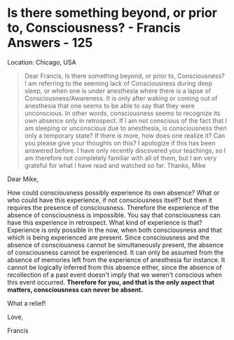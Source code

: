 # Is there something beyond, or prior to, Consciousness? - Francis Answers - 125

Location: Chicago, USA

>Dear Francis, Is there something beyond, or prior to, Consciousness? I am referring to the seeming lack of Consciousness during deep sleep, or when one is under anesthesia where there is a lapse of Consciousness/Awareness. It is only after waking or coming out of anesthesia that one seems to be able to say that they were unconscious. In other words, consciousness seems to recognize its own absence only in retrospect. If I am not conscious of the fact that I am sleeping or unconscious due to anesthesia, is consciousness then only a temporary state? If there is more, how does one realize it? Can you please give your thoughts on this? I apologize if this has been answered before. I have only recently discovered your teachings, so I am therefore not completely familiar with all of them, but I am very grateful for what I have read and watched so far. Thanks, Mike

Dear Mike,

How could consciousness possibly experience its own absence? What or who could have this experience, if not consciousness itself? but then it requires the presence of consciousness. Therefore the experience of the absence of consciousness is impossible. You say that consciousness can have this experience in retrospect. What kind of experience is that? Experience is only possible in the now, when both consciousness and that which is being experienced are present. Since consciousness and the absence of consciousness cannot be simultaneously present, the absence of consciousness cannot be experienced. It can only be assumed from the absence of memories left from the experience of anesthesia for instance. It cannot be logically inferred from this absence either, since the absence of recollection of a past event doesn't imply that we weren't conscious when this event occurred. **Therefore for you, and that is the only aspect that matters, consciousness can never be absent.**

What a relief!

Love,

Francis